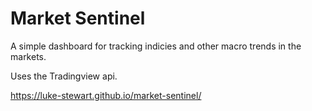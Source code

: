 # Market Sentinel

A simple dashboard for tracking indicies and other macro trends in the markets.

Uses the Tradingview api.

https://luke-stewart.github.io/market-sentinel/
